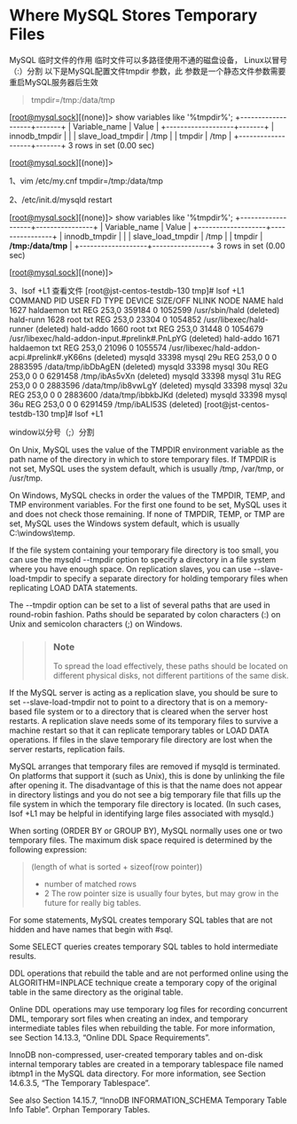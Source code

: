 # Where MySQL Stores Temporary Files
MySQL 临时文件的作用
临时文件可以多路径使用不通的磁盘设备，
 Linux以冒号（:）分割
 以下是MySQL配置文件tmpdir 参数，此 参数是一个静态文件参数需要重启MySQL服务器后生效
 > tmpdir=/tmp:/data/tmp
 
 [root@mysql.sock][(none)]> show variables like '%tmpdir%';
+-------------------+-------+
| Variable_name     | Value |
+-------------------+-------+
| innodb_tmpdir     |       |
| slave_load_tmpdir | /tmp  |
| tmpdir            | /tmp  |
+-------------------+-------+
3 rows in set (0.00 sec)

[root@mysql.sock][(none)]> 

1、vim /etc/my.cnf
tmpdir=/tmp:/data/tmp

2、/etc/init.d/mysqld restart

[root@mysql.sock][(none)]> show variables like '%tmpdir%';
+-------------------+----------------+
| Variable_name     | Value          |
+-------------------+----------------+
| innodb_tmpdir     |                |
| slave_load_tmpdir | /tmp           |
| tmpdir            | **/tmp:/data/tmp** |
+-------------------+----------------+
3 rows in set (0.00 sec)

[root@mysql.sock][(none)]> 


3、lsof +L1 查看文件
[root@jst-centos-testdb-130 tmp]#  lsof +L1
COMMAND     PID      USER   FD   TYPE DEVICE SIZE/OFF NLINK    NODE NAME
hald       1627 haldaemon  txt    REG  253,0   359184     0 1052599 /usr/sbin/hald (deleted)
hald-runn  1628      root  txt    REG  253,0    23304     0 1054852 /usr/libexec/hald-runner (deleted)
hald-addo  1660      root  txt    REG  253,0    31448     0 1054679 /usr/libexec/hald-addon-input.#prelink#.PnLpYG (deleted)
hald-addo  1671 haldaemon  txt    REG  253,0    21096     0 1055574 /usr/libexec/hald-addon-acpi.#prelink#.yK66ns (deleted)
mysqld    33398     mysql   29u   REG  253,0        0     0 2883595 /data/tmp/ibDbAgEN (deleted)
mysqld    33398     mysql   30u   REG  253,0        0     0 6291458 /tmp/ibAs5vXn (deleted)
mysqld    33398     mysql   31u   REG  253,0        0     0 2883596 /data/tmp/ib8vwLgY (deleted)
mysqld    33398     mysql   32u   REG  253,0        0     0 2883600 /data/tmp/ibbkbJKd (deleted)
mysqld    33398     mysql   36u   REG  253,0        0     0 6291459 /tmp/ibALI53S (deleted)
[root@jst-centos-testdb-130 tmp]#  lsof +L1

 window以分号（;）分割


On Unix, MySQL uses the value of the TMPDIR environment variable as the path name of the directory in which to store temporary files. If TMPDIR is not set, MySQL uses the system default, which is usually /tmp, /var/tmp, or /usr/tmp.

On Windows, MySQL checks in order the values of the TMPDIR, TEMP, and TMP environment variables. For the first one found to be set, MySQL uses it and does not check those remaining. If none of TMPDIR, TEMP, or TMP are set, MySQL uses the Windows system default, which is usually C:\windows\temp\.

If the file system containing your temporary file directory is too small, you can use the mysqld --tmpdir option to specify a directory in a file system where you have enough space. On replication slaves, you can use --slave-load-tmpdir to specify a separate directory for holding temporary files when replicating LOAD DATA statements.

The --tmpdir option can be set to a list of several paths that are used in round-robin fashion. Paths should be separated by colon characters (:) on Unix and semicolon characters (;) on Windows.

>>### Note
>>To spread the load effectively, these paths should be located on different physical disks, not different partitions of the same disk.

If the MySQL server is acting as a replication slave, you should be sure to set --slave-load-tmpdir not to point to a directory that is on a memory-based file system or to a directory that is cleared when the server host restarts. A replication slave needs some of its temporary files to survive a machine restart so that it can replicate temporary tables or LOAD DATA operations. If files in the slave temporary file directory are lost when the server restarts, replication fails.

MySQL arranges that temporary files are removed if mysqld is terminated. On platforms that support it (such as Unix), this is done by unlinking the file after opening it. The disadvantage of this is that the name does not appear in directory listings and you do not see a big temporary file that fills up the file system in which the temporary file directory is located. (In such cases, lsof +L1 may be helpful in identifying large files associated with mysqld.)

When sorting (ORDER BY or GROUP BY), MySQL normally uses one or two temporary files. The maximum disk space required is determined by the following expression:

>(length of what is sorted + sizeof(row pointer))
>* number of matched rows
>* 2
The row pointer size is usually four bytes, but may grow in the future for really big tables.

For some statements, MySQL creates temporary SQL tables that are not hidden and have names that begin with #sql.

Some SELECT queries creates temporary SQL tables to hold intermediate results.

DDL operations that rebuild the table and are not performed online using the ALGORITHM=INPLACE technique create a temporary copy of the original table in the same directory as the original table.

Online DDL operations may use temporary log files for recording concurrent DML, temporary sort files when creating an index, and temporary intermediate tables files when rebuilding the table. For more information, see Section 14.13.3, “Online DDL Space Requirements”.

InnoDB non-compressed, user-created temporary tables and on-disk internal temporary tables are created in a temporary tablespace file named ibtmp1 in the MySQL data directory. For more information, see Section 14.6.3.5, “The Temporary Tablespace”.

See also Section 14.15.7, “InnoDB INFORMATION_SCHEMA Temporary Table Info Table”. Orphan Temporary Tables.
